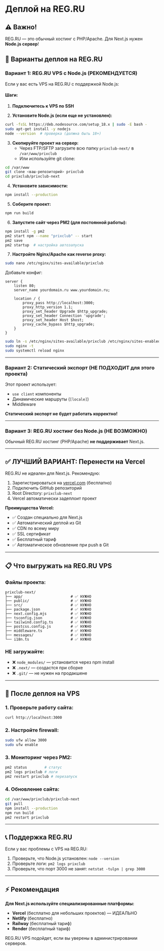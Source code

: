 # Деплой на REG.RU

## ⚠️ Важно!

REG.RU — это обычный хостинг с PHP/Apache. Для Next.js нужен **Node.js сервер**!

## 🎯 Варианты деплоя на REG.RU

### Вариант 1: REG.RU VPS с Node.js (РЕКОМЕНДУЕТСЯ)

Если у вас есть VPS на REG.RU с поддержкой Node.js:

#### Шаги:

1. **Подключитесь к VPS по SSH**

2. **Установите Node.js (если еще не установлен):**
```bash
curl -fsSL https://deb.nodesource.com/setup_18.x | sudo -E bash -
sudo apt-get install -y nodejs
node --version  # проверка (должна быть 18+)
```

3. **Скопируйте проект на сервер:**
   - Через FTP/SFTP загрузите всю папку `prixclub-next/` в `/var/www/prixclub`
   - Или используйте git clone:
```bash
cd /var/www
git clone <ваш-репозиторий> prixclub
cd prixclub/prixclub-next
```

4. **Установите зависимости:**
```bash
npm install --production
```

5. **Соберите проект:**
```bash
npm run build
```

6. **Запустите сайт через PM2 (для постоянной работы):**
```bash
npm install -g pm2
pm2 start npm --name "prixclub" -- start
pm2 save
pm2 startup  # настройка автозапуска
```

7. **Настройте Nginx/Apache как reverse proxy:**
```bash
sudo nano /etc/nginx/sites-available/prixclub
```

Добавьте конфиг:
```nginx
server {
    listen 80;
    server_name yourdomain.ru www.yourdomain.ru;

    location / {
        proxy_pass http://localhost:3000;
        proxy_http_version 1.1;
        proxy_set_header Upgrade $http_upgrade;
        proxy_set_header Connection 'upgrade';
        proxy_set_header Host $host;
        proxy_cache_bypass $http_upgrade;
    }
}
```

```bash
sudo ln -s /etc/nginx/sites-available/prixclub /etc/nginx/sites-enabled/
sudo nginx -t
sudo systemctl reload nginx
```

---

### Вариант 2: Статический экспорт (НЕ ПОДХОДИТ для этого проекта)

Этот проект использует:
- `use client` компоненты
- Динамические маршруты (`[locale]`)
- Middleware

**Статический экспорт не будет работать корректно!**

---

### Вариант 3: REG.RU хостинг без Node.js (НЕ ВОЗМОЖНО)

Обычный REG.RU хостинг (PHP/Apache) **не поддерживает** Next.js.

---

## ✅ ЛУЧШИЙ ВАРИАНТ: Перенести на Vercel

REG.RU не идеален для Next.js. Рекомендую:

1. Зарегистрироваться на [vercel.com](https://vercel.com) (бесплатно)
2. Подключить GitHub репозиторий
3. Root Directory: `prixclub-next`
4. Vercel автоматически задеплоит проект

**Преимущества Vercel:**
- ✅ Создан специально для Next.js
- ✅ Автоматический деплой из Git
- ✅ CDN по всему миру
- ✅ SSL сертификат
- ✅ Бесплатный тариф
- ✅ Автоматическое обновление при push в Git

---

## 📋 Что выгружать на REG.RU VPS

### Файлы проекта:

```
prixclub-next/
├── app/                      # ✅ НУЖНО
├── public/                   # ✅ НУЖНО
├── src/                      # ✅ НУЖНО
├── package.json              # ✅ НУЖНО
├── next.config.mjs           # ✅ НУЖНО
├── tsconfig.json             # ✅ НУЖНО
├── tailwind.config.ts        # ✅ НУЖНО
├── postcss.config.js         # ✅ НУЖНО
├── middleware.ts             # ✅ НУЖНО
├── messages/                 # ✅ НУЖНО
└── i18n.ts                   # ✅ НУЖНО

```

### НЕ загружайте:
- ❌ `node_modules/` — установится через npm install
- ❌ `.next/` — создастся при сборке
- ❌ `.git/` — не нужен на продакшене

---

## 🔧 После деплоя на VPS

### 1. Проверьте работу сайта:
```bash
curl http://localhost:3000
```

### 2. Настройте firewall:
```bash
sudo ufw allow 3000
sudo ufw enable
```

### 3. Мониторинг через PM2:
```bash
pm2 status        # статус
pm2 logs prixclub # логи
pm2 restart prixclub # перезапуск
```

### 4. Обновление сайта:
```bash
cd /var/www/prixclub/prixclub-next
git pull
npm install --production
npm run build
pm2 restart prixclub
```

---

## 📞 Поддержка REG.RU

Если у вас проблемы с VPS на REG.RU:
1. Проверьте, что Node.js установлен: `node --version`
2. Проверьте логи: `pm2 logs prixclub`
3. Проверьте, что порт 3000 не занят: `netstat -tulpn | grep 3000`

---

## ⚡ Рекомендация

**Для Next.js используйте специализированные платформы:**
- **Vercel** (бесплатно для небольших проектов) — ИДЕАЛЬНО
- **Netlify** (бесплатно)
- **Railway** (бесплатный тариф)
- **Render** (бесплатный тариф)

REG.RU VPS подойдет, если вы уверены в администрировании серверов.


